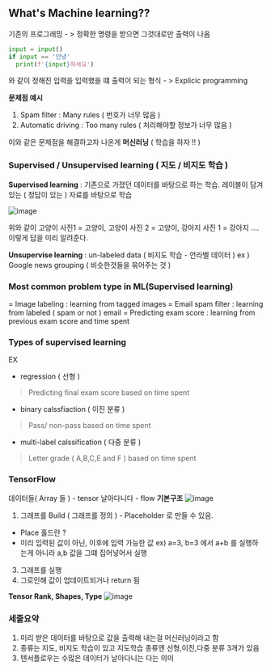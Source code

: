 ## What's Machine learning??

기존의 프로그래밍 - > 정확한 명령을 받으면 그것대로만 출력이 나옴

```python
input = input()
if input == '안녕'
  print(f'{input}하세요')
```
와 같이 정해진 입력을 입력했을 떄 출력이 되는 형식 - >  Explicic programming

**문제점 예시**
1. Spam filter : Many rules ( 번호가 너무 많음 )
2. Automatic driving : Too many rules ( 처리해야할 정보가 너무 많음 )

이와 같은 문제점을 해결하고자 나온게 **머신러닝** ( 학습을 하자 !! )

### Supervised / Unsupervised learning ( 지도 / 비지도 학습 )

**Supervised learning** :  기존으로 가졌던 데이터를 바탕으로 하는 학습. 레이블이 담겨있는 ( 정답이 있는 ) 자료를 바탕으로 학습

![image](https://user-images.githubusercontent.com/82213429/136028234-ccbfca2c-34ea-4aa8-8eaf-97fb931e10c7.png)

위와 같이 고양이 사진1 = 고양이, 고양이 사진 2 = 고양이, 강아지 사진 1 = 강아지 .... 이렇게 답을 미리 알려준다.

**Unsupervise learning** : un-labeled data ( 비지도 학습 - 언라벨 데이터 )
ex ) Google news grouping ( 비슷한것들을 묶어주는 것 )

### Most common problem type in ML(Supervised learning)
= Image labeling : learning from tagged images
= Email spam filter : learning from labeled ( spam or not ) email
= Predicting exam score : learning from previous exam score and time spent


### Types of supervised learning
EX 
+ regression ( 선형 )
 >  Predicting final exam score based on time spent
+ binary calssfiaction ( 이진 분류 )
 >  Pass/ non-pass based on time spent
+ multi-label calssification ( 다중 분류 )
 >  Letter grade ( A,B,C,E and F ) based on time spent

### TensorFlow

데이터들( Array 들 ) - tensor
날아다니다 - flow
**기본구조**
![image](https://user-images.githubusercontent.com/82213429/136031607-29936741-acc7-424c-ab99-c53a97f9dc7b.png)

1. 그래프를 Build ( 그래프를 정의 ) - Placeholder 로 만들 수 있음.
+ Place 홀드란 ?
+ 미리 입력된 값이 아닌, 이후에 입력 가능한 값 ex) a=3, b=3 에서 a+b 를 실행하는게 아니라 a,b 값을 그떄 집어넣어서 실행 
3. 그래프를 실행
4. 그로인해 값이 업데이트되거나 return 됨

**Tensor Rank, Shapes, Type**
![image](https://user-images.githubusercontent.com/82213429/136032362-45157d3a-665a-4f14-9612-9721f89a81a2.png)

### 세줄요약
1. 미리 받은 데이터를 바탕으로 값을 출력해 내는걸 머신러닝이라고 함
2. 종류는 지도, 비지도 학습이 있고 지도학습 종류엔 선형,이진,다중 분류 3개가 있음
3. 텐서플로우는 수많은 데이터가 날아다니는 다는 의미

